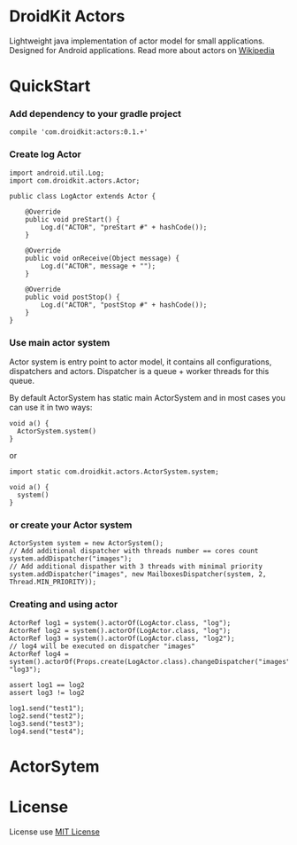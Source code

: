 DroidKit Actors
===============
Lightweight java implementation of actor model for small applications. Designed for Android applications.
Read more about actors on [Wikipedia](http://en.wikipedia.org/wiki/Actor_model)

QuickStart
===============
### Add dependency to your gradle project
```
compile 'com.droidkit:actors:0.1.+'
```

### Create log Actor
```
import android.util.Log;
import com.droidkit.actors.Actor;

public class LogActor extends Actor {

    @Override
    public void preStart() {
        Log.d("ACTOR", "preStart #" + hashCode());
    }

    @Override
    public void onReceive(Object message) {
        Log.d("ACTOR", message + "");
    }

    @Override
    public void postStop() {
        Log.d("ACTOR", "postStop #" + hashCode());
    }
}
```

### Use main actor system
Actor system is entry point to actor model, it contains all configurations, dispatchers and actors.
Dispatcher is a queue + worker threads for this queue.

By default ActorSystem has static main ActorSystem and in most cases you can use it in two ways:
```
void a() {
  ActorSystem.system()
}
```
or
```
import static com.droidkit.actors.ActorSystem.system;

void a() {
  system()
}
```
### or create your Actor system
```
ActorSystem system = new ActorSystem();
// Add additional dispatcher with threads number == cores count
system.addDispatcher("images");
// Add additional dispather with 3 threads with minimal priority
system.addDispatcher("images", new MailboxesDispatcher(system, 2, Thread.MIN_PRIORITY));
```
### Creating and using actor
```
ActorRef log1 = system().actorOf(LogActor.class, "log");
ActorRef log2 = system().actorOf(LogActor.class, "log");
ActorRef log3 = system().actorOf(LogActor.class, "log2");
// log4 will be executed on dispatcher "images"
ActorRef log4 = system().actorOf(Props.create(LogActor.class).changeDispatcher("images"), "log3");

assert log1 == log2
assert log3 != log2

log1.send("test1");
log2.send("test2");
log3.send("test3");
log4.send("test4");
```

ActorSytem
===============

License
===============
License use [MIT License](LICENSE)
